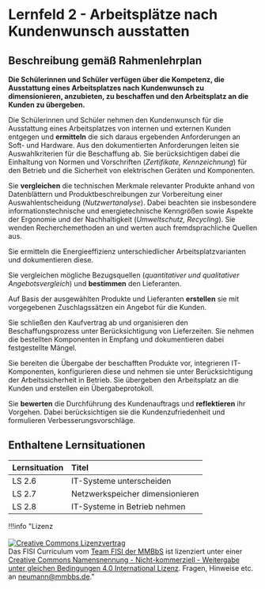 # Lernfeld 2 - Arbeitsplätze nach Kundenwunsch ausstatten

## Beschreibung gemäß Rahmenlehrplan

**Die Schülerinnen und Schüler verfügen über die Kompetenz, die Ausstattung eines Arbeitsplatzes nach Kundenwunsch zu dimensionieren, anzubieten, zu beschaffen und den Arbeitsplatz an die Kunden zu übergeben.**

Die Schülerinnen und Schüler nehmen den Kundenwunsch für die Ausstattung eines Arbeitsplatzes von internen und externen Kunden entgegen und **ermitteln** die sich daraus ergebenden Anforderungen an Soft- und Hardware. Aus den dokumentierten Anforderungen leiten sie Auswahlkriterien für die Beschaffung ab. Sie berücksichtigen dabei die Einhaltung von Normen und Vorschriften (*Zertifikate, Kennzeichnung*) für den Betrieb und die Sicherheit von elektrischen Geräten und Komponenten.

Sie **vergleichen** die technischen Merkmale relevanter Produkte anhand von Datenblättern und Produktbeschreibungen zur Vorbereitung einer Auswahlentscheidung (*Nutzwertanalyse*). Dabei beachten sie insbesondere informationstechnische und energietechnische Kenngrößen sowie Aspekte der Ergonomie und der Nachhaltigkeit (*Umweltschutz, Recycling*). Sie wenden Recherchemethoden an und werten auch fremdsprachliche Quellen aus.

Sie ermitteln die Energieeffizienz unterschiedlicher Arbeitsplatzvarianten und dokumentieren 
diese.  

Sie vergleichen mögliche Bezugsquellen (*quantitativer und qualitativer Angebotsvergleich*) und **bestimmen** den Lieferanten.

Auf Basis der ausgewählten Produkte und Lieferanten **erstellen** sie mit vorgegebenen Zuschlagssätzen ein Angebot für die Kunden.

Sie schließen den Kaufvertrag ab und organisieren den Beschaffungsprozess unter Berücksichtigung von Lieferzeiten. Sie nehmen die bestellten Komponenten in Empfang und dokumentieren dabei festgestellte Mängel.

Sie bereiten die Übergabe der beschafften Produkte vor, integrieren IT-Komponenten, konfigurieren diese und nehmen sie unter Berücksichtigung der Arbeitssicherheit in Betrieb. Sie übergeben den Arbeitsplatz an die Kunden und erstellen ein Übergabeprotokoll.

Sie **bewerten** die Durchführung des Kundenauftrags und **reflektieren** ihr Vorgehen. Dabei berücksichtigen sie die Kundenzufriedenheit und formulieren Verbesserungsvorschläge.

## Enthaltene Lernsituationen

| Lernsituation | Titel                           |
| :---          | :---                            |
| LS 2.6        | IT-Systeme unterscheiden        |
| LS 2.7        | Netzwerkspeicher dimensionieren |
| LS 2.8        | IT-Systeme in Betrieb nehmen    |

!!!info "Lizenz<br><br><a rel="license" href="http://creativecommons.org/licenses/by-nc-sa/4.0/"><img alt="Creative Commons Lizenzvertrag" style="border-width:0" src="https://i.creativecommons.org/l/by-nc-sa/4.0/88x31.png" /></a><br /><span xmlns:dct="http://purl.org/dc/terms/" property="dct:title">Das FISI Curriculum</span> vom <a xmlns:cc="http://creativecommons.org/ns#" href="https://herr-nm.github.io/MMBbS_FISI_Curriculum/" property="cc:attributionName" rel="cc:attributionURL">Team FISI der MMBbS</a> ist lizenziert unter einer <a rel="license" href="http://creativecommons.org/licenses/by-nc-sa/4.0/">Creative Commons Namensnennung - Nicht-kommerziell - Weitergabe unter gleichen Bedingungen 4.0 International Lizenz</a>. Fragen, Hinweise etc. an neumann@mmbbs.de."